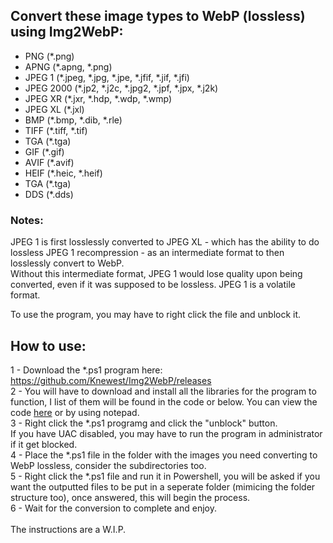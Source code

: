 ## Convert these image types to WebP (lossless) using Img2WebP:
- PNG (*.png)
- APNG (*.apng, *.png)
- JPEG 1 (*.jpeg, *.jpg, *.jpe, *.jfif, *.jif, *.jfi)
- JPEG 2000 (*.jp2, *.j2c, *.jpg2, *.jpf, *.jpx, *.j2k)
- JPEG XR (*.jxr, *.hdp, *.wdp, *.wmp)
- JPEG XL (*.jxl)
- BMP (*.bmp, *.dib, *.rle)
- TIFF (*.tiff, *.tif)
- TGA (*.tga)
- GIF (*.gif)
- AVIF (*.avif)
- HEIF (*.heic, *.heif)
- TGA (*.tga)
- DDS (*.dds)

### Notes:
JPEG 1 is first losslessly converted to JPEG XL - which has the ability to do lossless JPEG 1 recompression - as an intermediate format to then losslessly convert to WebP. <br>
Without this intermediate format, JPEG 1 would lose quality upon being converted, even if it was supposed to be lossless. JPEG 1 is a volatile format.

To use the program, you may have to right click the file and unblock it.

## How to use:
1 - Download the *.ps1 program here: https://github.com/Knewest/Img2WebP/releases
<br>2 - You will have to download and install all the libraries for the program to function, I list of them will be found in the code or below. You can view the code [here](https://raw.githubusercontent.com/Knewest/Img2WebP/main/Img2WebP.ps1) or by using notepad.
<br>3 - Right click the *.ps1 programg and click the "unblock" button.<br>If you have UAC disabled, you may have to run the program in administrator if it get blocked.
<br>4 - Place the *.ps1 file in the folder with the images you need converting to WebP lossless, consider the subdirectories too.
<br>5 - Right click the *.ps1 file and run it in Powershell, you will be asked if you want the outputted files to be put in a seperate folder (mimicing the folder structure too), once answered, this will begin the process.
<br>6 - Wait for the conversion to complete and enjoy.
<br><br>
The instructions are a W.I.P.
